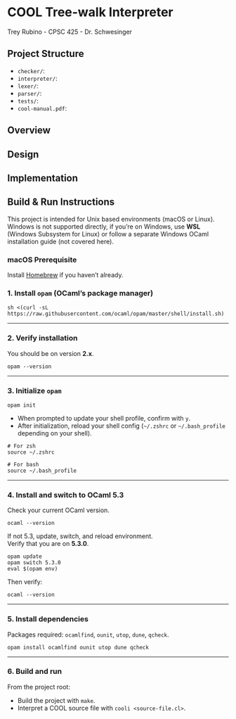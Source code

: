 # COOL Tree-walk Interpreter
Trey Rubino - 
CPSC 425 -
Dr. Schwesinger

## Project Structure
- `checker/`:
- `interpreter/`:
- `lexer/`:
- `parser/`:
- `tests/`:
- `cool-manual.pdf`: 

## Overview


## Design


## Implementation


## Build & Run Instructions
This project is intended for Unix based environments (macOS or Linux).  
Windows is not supported directly, if you’re on Windows, use **WSL** (Windows Subsystem for Linux) or follow a separate Windows OCaml installation guide (not covered here).

### macOS Prerequisite
Install [Homebrew](https://brew.sh) if you haven’t already.

### 1. Install `opam` (OCaml’s package manager)
```
sh <(curl -sL https://raw.githubusercontent.com/ocaml/opam/master/shell/install.sh)
```
---

### 2. Verify installation  
You should be on version **2.x**.
```
opam --version
```
---

### 3. Initialize `opam`
```
opam init
```

- When prompted to update your shell profile, confirm with `y`.  
- After initialization, reload your shell config (`~/.zshrc` or `~/.bash_profile` depending on your shell).
```
# For zsh
source ~/.zshrc

# For bash
source ~/.bash_profile
```
---

### 4. Install and switch to OCaml 5.3  
Check your current OCaml version.  
```
ocaml --version
```

If not 5.3, update, switch, and reload environment.  
Verify that you are on **5.3.0**.
```
opam update
opam switch 5.3.0
eval $(opam env)
```

Then verify: 
```
ocaml --version
```
---

### 5. Install dependencies  
Packages required: `ocamlfind`, `ounit`, `utop`, `dune`, `qcheck`.
```
opam install ocamlfind ounit utop dune qcheck
```
---

### 6. Build and run
From the project root:  
- Build the project with `make`.  
- Interpret a COOL source file with `cooli <source-file.cl>`.
